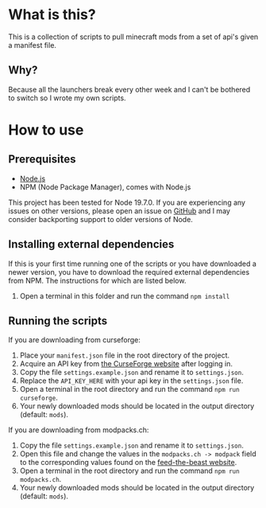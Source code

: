 # What is this?
This is a collection of scripts to pull minecraft mods from a set of api's given a manifest file.

## Why?
Because all the launchers break every other week and I can't be bothered to switch so I wrote my own scripts.

# How to use

## Prerequisites
- [Node.js](https://nodejs.org/en)
- NPM (Node Package Manager), comes with Node.js

This project has been tested for Node 19.7.0.
If you are experiencing any issues on other versions, please open an issue on [GitHub](https://github.com/newo-2001/MC-Modpack-Downloader) and I may consider backporting support to older versions of Node.

## Installing external dependencies
If this is your first time running one of the scripts or you have downloaded a newer version, you have to download the required external dependencies from NPM. The instructions for which are listed below.
1. Open a terminal in this folder and run the command `npm install`

## Running the scripts
If you are downloading from curseforge:
1. Place your `manifest.json` file in the root directory of the project.
2. Acquire an API key from [the CurseForge website](https://console.curseforge.com/?#/api-keys) after logging in.
3. Copy the file `settings.example.json` and rename it to `settings.json`.
4. Replace the `API_KEY_HERE` with your api key in the `settings.json` file.
5. Open a terminal in the root directory and run the command `npm run curseforge`.
6. Your newly downloaded mods should be located in the output directory (default: `mods`).

If you are downloading from modpacks.ch:
1. Copy the file `settings.example.json` and rename it to `settings.json`.
2. Open this file and change the values in the `modpacks.ch -> modpack` field to the corresponding values found on the [feed-the-beast website](https://www.feed-the-beast.com/).
3. Open a terminal in the root directory and run the command `npm run modpacks.ch`.
4. Your newly downloaded mods should be located in the output directory (default: `mods`).